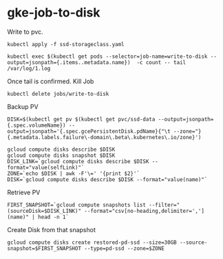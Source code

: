 # gke-job-to-disk

Write to pvc.

```shell
kubectl apply -f ssd-storageclass.yaml

kubectl exec $(kubectl get pods --selector=job-name=write-to-disk --output=jsonpath={.items..metadata.name})  -c count -- tail /var/log/1.log
```

Once tail is confirmed. Kill Job

```shell
kubectl delete jobs/write-to-disk
```

Backup PV

```shell
DISK=$(kubectl get pv $(kubectl get pvc/ssd-data --output=jsonpath={.spec.volumeName}) --output=jsonpath='{.spec.gcePersistentDisk.pdName}{"\t --zone="}{.metadata.labels.failure\-domain\.beta\.kubernetes\.io/zone}')
```

```shell
gcloud compute disks describe $DISK
gcloud compute disks snapshot $DISK 
DISK_LINK=`gcloud compute disks describe $DISK --format="value(selfLink)"`
ZONE=`echo $DISK | awk -F'\=' '{print $2}'`
DISK=`gcloud compute disks describe $DISK --format="value(name)"`
```

Retrieve PV

```shell
FIRST_SNAPSHOT=`gcloud compute snapshots list --filter="(sourceDisk=$DISK_LINK)" --format="csv[no-heading,delimiter=','](name)" | head -n 1`
```

Create Disk from that snapshot

```shell
gcloud compute disks create restored-pd-ssd --size=30GB --source-snapshot=$FIRST_SNAPSHOT --type=pd-ssd --zone=$ZONE
```